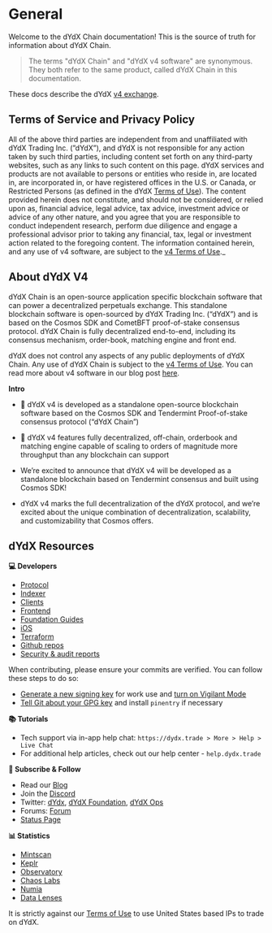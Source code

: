 # General

Welcome to the dYdX Chain documentation! This is the source of truth for information about dYdX Chain.

> The terms "dYdX Chain" and "dYdX v4 software" are synonymous. They both refer to the same product, called dYdX Chain in this documentation.

<aside class="notice">
These docs describe the dYdX <a href="https://https://dydx.trade/">v4 exchange</a>.
</aside>

## Terms of Service and Privacy Policy

All of the above third parties are independent from and unaffiliated with dYdX Trading Inc. (”dYdX”), and dYdX is not responsible for any action taken by such third parties, including content set forth on any third-party websites, such as any links to such content on this page. dYdX services and products are not available to persons or entities who reside in, are located in, are incorporated in, or have registered offices in the U.S. or Canada, or Restricted Persons (as defined in the dYdX [Terms of Use](https://dydx.exchange/terms)). The content provided herein does not constitute, and should not be considered, or relied upon as, financial advice, legal advice, tax advice, investment advice or advice of any other nature, and you agree that you are responsible to conduct independent research, perform due diligence and engage a professional advisor prior to taking any financial, tax, legal or investment action related to the foregoing content. The information contained herein, and any use of v4 software, are subject to the [v4 Terms of Use](https://dydx.exchange/v4-terms).\_

## About dYdX V4

dYdX Chain is an open-source application specific blockchain software that can power a decentralized perpetuals exchange. This standalone blockchain software is open-sourced by dYdX Trading Inc. (“dYdX”) and is based on the Cosmos SDK and CometBFT proof-of-stake consensus protocol. dYdX Chain is fully decentralized end-to-end, including its consensus mechanism, order-book, matching engine and front end.

dYdX does not control any aspects of any public deployments of dYdX Chain. Any use of dYdX Chain is subject to the [v4 Terms of Use](https://dydx.exchange/v4-terms). You can read more about v4 software in our blog post [here](https://dydx.exchange/blog/dydx-chain).

**Intro**

- 🔗 dYdX v4 is developed as a standalone open-source blockchain software based on the Cosmos SDK and Tendermint Proof-of-stake consensus protocol (“dYdX Chain”)

- 🚀 dYdX v4 features fully decentralized, off-chain, orderbook and matching engine capable of scaling to orders of magnitude more throughput than any blockchain can support

- We’re excited to announce that dYdX v4 will be developed as a standalone blockchain based on Tendermint consensus and built using Cosmos SDK!

- dYdX v4 marks the full decentralization of the dYdX protocol, and we’re excited about the unique combination of decentralization, scalability, and customizability that Cosmos offers.

## dYdX Resources

**💻 Developers**

- [Protocol](https://github.com/dydxprotocol/v4-chain/tree/main/protocol)
- [Indexer](https://github.com/dydxprotocol/v4-chain/tree/main/indexer)
- [Clients](https://github.com/dydxprotocol/v4-clients)
- [Frontend](https://github.com/dydxprotocol/v4-web)
- [Foundation Guides](https://github.com/dydxfoundation)
- [iOS](https://github.com/dydxprotocol/v4-native-ios)
- [Terraform](https://github.com/dydxprotocol/v4-infrastructure)
- [Github repos](https://github.com/dydxopsdao/)
- [Security & audit reports](https://github.com/dydxprotocol/v4-chain/tree/main/audits)

<aside class="notice">
When contributing, please ensure your commits are verified. You can follow these steps to do so:

- <a href=https://docs.github.com/en/authentication/managing-commit-signature-verification/generating-a-new-gpg-key>Generate a new signing key</a> for work use and <a href=https://docs.github.com/en/authentication/managing-commit-signature-verification/displaying-verification-statuses-for-all-of-your-commits>turn on Vigilant Mode</a>
- <a href=https://docs.github.com/en/authentication/managing-commit-signature-verification/telling-git-about-your-signing-key>Tell Git about your GPG key</a> and install `pinentry` if necessary
</aside>

**📚 Tutorials**

- Tech support via in-app help chat: `https://dydx.trade > More > Help > Live Chat`
- For additional help articles, check out our help center - `help.dydx.trade`

**📢 Subscribe & Follow**

- Read our [Blog](https://www.dydxopsdao.com/blog)
- Join the [Discord](https://discord.com/invite/dydx)
- Twitter: [dYdx](https://x.com/dYdX), [dYdX Foundation](https://x.com/dydxfoundation), [dYdX Ops](https://x.com/dydx_ops_subdao)
- Forums: [Forum](https://dydx.forum/)
- [Status Page](https://status.dydx.trade)

**📊 Statistics**

- [Mintscan](https://www.mintscan.io/dydx)
- [Keplr](https://wallet.keplr.app/chains/dydx)
- [Observatory](https://observatory.zone/dydx)
- [Chaos Labs](https://community.chaoslabs.xyz/dydx-v4/risk/overview)
- [Numia](https://docs.numia.xyz/)
- [Data Lenses](https://www.datalenses.zone/chain/dydx/wallets)

<aside class="warning">
It is strictly against our <a href="https://dydx.exchange/terms">Terms of Use</a> to use United States based IPs to trade on dYdX.
</aside>
